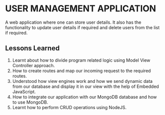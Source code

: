 
# USER MANAGEMENT APPLICATION
A web application where one can store user details. It also has the functionality to update user details if required and delete users from the list if required.




## Lessons Learned

1. Learnt about how to divide program related logic using Model View Controller approach.
2. How to create routes and map our incoming request to the required routes.
3. Understood how view engines work and how we send dynamic data from our database and display it 
   in our view with the help of Embedded JavaScript.
4. How to integrate our application with our MongoDB database and how to use MongoDB. 
5. Learnt how to perform  CRUD operations using NodeJS.
